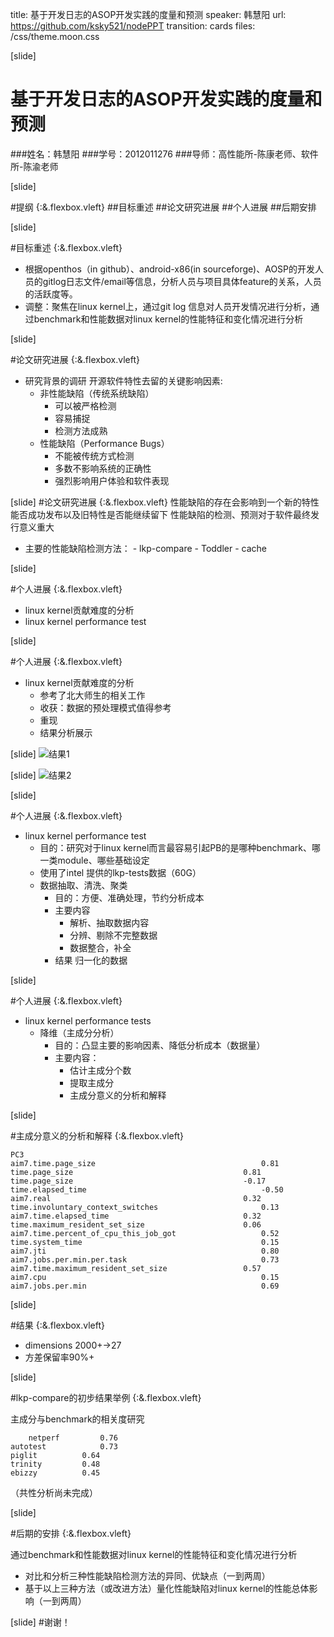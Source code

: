 title: 基于开发日志的ASOP开发实践的度量和预测
speaker: 韩慧阳
url: https://github.com/ksky521/nodePPT
transition: cards
files: /css/theme.moon.css

[slide]

# 基于开发日志的ASOP开发实践的度量和预测
###姓名：韩慧阳
###学号：2012011276
###导师：高性能所-陈康老师、软件所-陈渝老师

[slide]

#提纲 {:&.flexbox.vleft}
##目标重述
##论文研究进展
##个人进展
##后期安排

[slide]

#目标重述 {:&.flexbox.vleft}
- 根据openthos（in github）、android-x86(in sourceforge)、AOSP的开发人员的gitlog日志文件/email等信息，分析人员与项目具体feature的关系，人员的活跃度等。
- 调整：聚焦在linux kernel上，通过git log 信息对人员开发情况进行分析，通过benchmark和性能数据对linux kernel的性能特征和变化情况进行分析

[slide]

#论文研究进展 {:&.flexbox.vleft}
- 研究背景的调研
	开源软件特性去留的关键影响因素:
	- 非性能缺陷（传统系统缺陷）
		- 可以被严格检测
		- 容易捕捉
		- 检测方法成熟
	- 性能缺陷（Performance Bugs） 
		- 不能被传统方式检测
		- 多数不影响系统的正确性
		- 强烈影响用户体验和软件表现

[slide]
#论文研究进展 {:&.flexbox.vleft}
性能缺陷的存在会影响到一个新的特性能否成功发布以及旧特性是否能继续留下
性能缺陷的检测、预测对于软件最终发行意义重大
- 主要的性能缺陷检测方法：
		- lkp-compare
		- Toddler
		- cache

[slide]

#个人进展 {:&.flexbox.vleft}
- linux kernel贡献难度的分析
- linux kernel performance test

[slide]

#个人进展 {:&.flexbox.vleft}
- linux kernel贡献难度的分析
	- 参考了北大师生的相关工作
	- 收获：数据的预处理模式值得参考
	- 重现
	- 结果分析展示

[slide]
	![结果1](http://chuantu.biz/t2/35/1459087611x1822613179.png) 

[slide]
	![结果2](http://chuantu.biz/t2/35/1459087621x1822613179.png) 

[slide]

#个人进展 {:&.flexbox.vleft}
-  linux kernel performance test
	- 目的：研究对于linux kernel而言最容易引起PB的是哪种benchmark、哪一类module、哪些基础设定
	- 使用了intel 提供的lkp-tests数据（60G）
	- 数据抽取、清洗、聚类
		- 目的：方便、准确处理，节约分析成本
		- 主要内容
			- 解析、抽取数据内容
			- 分辨、剔除不完整数据
			- 数据整合，补全
		- 结果
			归一化的数据

[slide]

#个人进展 {:&.flexbox.vleft}
-  linux kernel performance tests
	- 降维（主成分分析）
		- 目的：凸显主要的影响因素、降低分析成本（数据量）
		- 主要内容：
			- 估计主成分个数
			- 提取主成分
			- 主成分意义的分析和解释

[slide]

#主成分意义的分析和解释 {:&.flexbox.vleft}
```
PC3
aim7.time.page_size 									0.81
time.page_size 										0.81
time.page_size	 									-0.17
time.elapsed_time										-0.50
aim7.real											0.32
time.involuntary_context_switches						0.13
aim7.time.elapsed_time	 							0.32
time.maximum_resident_set_size						0.06
aim7.time.percent_of_cpu_this_job_got					0.52
time.system_time										0.15
aim7.jti												0.80
aim7.jobs.per.min.per.task								0.73
aim7.time.maximum_resident_set_size					0.57
aim7.cpu												0.15
aim7.jobs.per.min										0.69
```
[slide]

#结果 {:&.flexbox.vleft}
- dimensions 2000+->27
- 方差保留率90%+

[slide]

#lkp-compare的初步结果举例 {:&.flexbox.vleft}

主成分与benchmark的相关度研究
```
	netperf			0.76
autotest			0.73
piglit			0.64
trinity			0.48
ebizzy			0.45
```
（共性分析尚未完成）

[slide]

#后期的安排 {:&.flexbox.vleft}

通过benchmark和性能数据对linux kernel的性能特征和变化情况进行分析
- 对比和分析三种性能缺陷检测方法的异同、优缺点（一到两周）
- 基于以上三种方法（或改进方法）量化性能缺陷对linux kernel的性能总体影响（一到两周）


[slide]
#谢谢！
